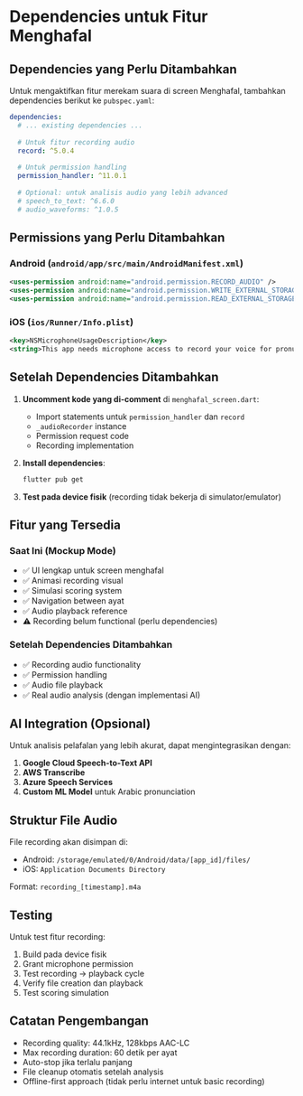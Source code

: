 # Dependencies untuk Fitur Menghafal

## Dependencies yang Perlu Ditambahkan

Untuk mengaktifkan fitur merekam suara di screen Menghafal, tambahkan dependencies berikut ke `pubspec.yaml`:

```yaml
dependencies:
  # ... existing dependencies ...
  
  # Untuk fitur recording audio
  record: ^5.0.4
  
  # Untuk permission handling
  permission_handler: ^11.0.1
  
  # Optional: untuk analisis audio yang lebih advanced
  # speech_to_text: ^6.6.0
  # audio_waveforms: ^1.0.5
```

## Permissions yang Perlu Ditambahkan

### Android (`android/app/src/main/AndroidManifest.xml`)

```xml
<uses-permission android:name="android.permission.RECORD_AUDIO" />
<uses-permission android:name="android.permission.WRITE_EXTERNAL_STORAGE" />
<uses-permission android:name="android.permission.READ_EXTERNAL_STORAGE" />
```

### iOS (`ios/Runner/Info.plist`)

```xml
<key>NSMicrophoneUsageDescription</key>
<string>This app needs microphone access to record your voice for pronunciation practice.</string>
```

## Setelah Dependencies Ditambahkan

1. **Uncomment kode yang di-comment** di `menghafal_screen.dart`:
   - Import statements untuk `permission_handler` dan `record`
   - `_audioRecorder` instance
   - Permission request code
   - Recording implementation

2. **Install dependencies**:
   ```bash
   flutter pub get
   ```

3. **Test pada device fisik** (recording tidak bekerja di simulator/emulator)

## Fitur yang Tersedia

### Saat Ini (Mockup Mode)
- ✅ UI lengkap untuk screen menghafal
- ✅ Animasi recording visual
- ✅ Simulasi scoring system
- ✅ Navigation between ayat
- ✅ Audio playback reference
- ⚠️ Recording belum functional (perlu dependencies)

### Setelah Dependencies Ditambahkan
- ✅ Recording audio functionality
- ✅ Permission handling
- ✅ Audio file playback
- ✅ Real audio analysis (dengan implementasi AI)

## AI Integration (Opsional)

Untuk analisis pelafalan yang lebih akurat, dapat mengintegrasikan dengan:

1. **Google Cloud Speech-to-Text API**
2. **AWS Transcribe**
3. **Azure Speech Services**
4. **Custom ML Model** untuk Arabic pronunciation

## Struktur File Audio

File recording akan disimpan di:
- Android: `/storage/emulated/0/Android/data/[app_id]/files/`
- iOS: `Application Documents Directory`

Format: `recording_[timestamp].m4a`

## Testing

Untuk test fitur recording:

1. Build pada device fisik
2. Grant microphone permission
3. Test recording → playback cycle
4. Verify file creation dan playback
5. Test scoring simulation

## Catatan Pengembangan

- Recording quality: 44.1kHz, 128kbps AAC-LC
- Max recording duration: 60 detik per ayat
- Auto-stop jika terlalu panjang
- File cleanup otomatis setelah analysis
- Offline-first approach (tidak perlu internet untuk basic recording)
